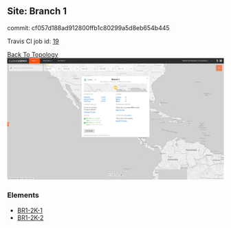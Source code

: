 ## Site: Branch 1

commit: cf057d188ad912800ffb1c80299a5d8eb654b445

Travis CI job id: [19](https://travis-ci.com/CloudGenix/network-as-code/builds/153229162)

[Back To Topology](../README.md)
<img alt="Site Card" src="site-info.png?raw=1" width="1110">

### Elements
<ul>
<li>
<A href="BR1-2K-1/README.md">BR1-2K-1</A>
</li>
<li>
<A href="BR1-2K-2/README.md">BR1-2K-2</A>
</li>
</ul>
